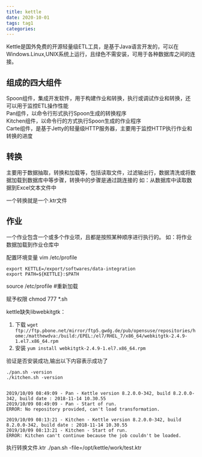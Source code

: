```yaml
---
title: kettle
date: 2020-10-01
tags: tag1
categories: 
---
```

Kettle是国外免费的开源轻量级ETL工具，是基于Java语言开发的，可以在Windows.Linux,UNIX系统上运行，且绿色不需安装，可用于各种数据库之间的连接。
 
## 组成的四大组件
Spoon组件，集成开发软件，用于构建作业和转换，执行或调试作业和转换，还可以用于监控ETL操作性能  
Pan组件，以命令行形式执行Spoon生成的转换程序  
Kitchen组件，以命令行的方式执行Spoon生成的作业程序  
Carte组件，是基于Jetty的轻量级HTTP服务器，主要用于监控HTTP执行作业和转换的进度

## 转换
主要用于数据抽取，转换和加载等，包括读取文件，过滤输出行，数据清洗或将数据加载到数据库中等步骤，转换中的步骤是通过跳连接的
如：从数据库中读取数据到Excel文本文件中

一个转换就是一个.ktr文件

## 作业
一个作业包含一个或多个作业项，且都是按照某种顺序进行执行的。
如：将作业数据加载到作业仓库中







配置环境变量
vim /etc/profile
```
export KETTLE=/export/softwares/data-integration
export PATH=${KETTLE}:$PATH

```
source /etc/profile #重新加载


赋予权限
chmod 777 *.sh

kettle缺失libwebkitgtk：
1. 下载
`wget ftp://ftp.pbone.net/mirror/ftp5.gwdg.de/pub/opensuse/repositories/home:/matthewdva:/build:/EPEL:/el7/RHEL_7/x86_64/webkitgtk-2.4.9-1.el7.x86_64.rpm`
2. 安装
`yum install webkitgtk-2.4.9-1.el7.x86_64.rpm`

验证是否安装成功,输出以下内容表示成功了
```
./pan.sh -version
./kitchen.sh -version


2019/10/09 08:49:09 - Pan - Kettle version 8.2.0.0-342, build 8.2.0.0-342, build date : 2018-11-14 10.30.55
2019/10/09 08:49:09 - Pan - Start of run.
ERROR: No repository provided, can't load transformation.

2019/10/09 08:13:21 - Kitchen - Kettle version 8.2.0.0-342, build 8.2.0.0-342, build date : 2018-11-14 10.30.55
2019/10/09 08:13:21 - Kitchen - Start of run.
ERROR: Kitchen can't continue because the job couldn't be loaded.
```

执行转换文件.ktr 
./pan.sh -file=/opt/kettle/work/test.ktr





















